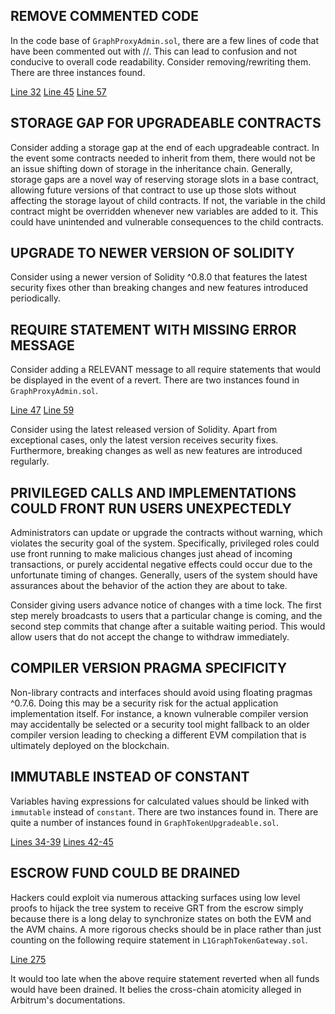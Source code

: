 ## REMOVE COMMENTED CODE
In the code base of `GraphProxyAdmin.sol`, there are a few lines of code that have been commented out with //. This can lead to confusion and not conducive to overall code readability. Consider removing/rewriting them. There are three instances found.

[Line 32](https://github.com/code-423n4/2022-10-thegraph/blob/main/contracts/upgrades/GraphProxyAdmin.sol#L32)
[Line 45](https://github.com/code-423n4/2022-10-thegraph/blob/main/contracts/upgrades/GraphProxyAdmin.sol#L45)
[Line 57](https://github.com/code-423n4/2022-10-thegraph/blob/main/contracts/upgrades/GraphProxyAdmin.sol#L57)

## STORAGE GAP FOR UPGRADEABLE CONTRACTS
Consider adding a storage gap at the end of each upgradeable contract. In the event some contracts needed to inherit from them, there would not be an issue shifting down of storage in the inheritance chain. Generally, storage gaps are a novel way of reserving storage slots in a base contract, allowing future versions of that contract to use up those slots without affecting the storage layout of child contracts. If not, the variable in the child contract might be overridden whenever new variables are added to it. This could have unintended and vulnerable consequences to the child contracts.

## UPGRADE TO NEWER VERSION OF SOLIDITY
Consider using a newer version of Solidity ^0.8.0 that features the latest security fixes other than breaking changes and new features introduced periodically.

## REQUIRE STATEMENT WITH MISSING ERROR MESSAGE
Consider adding a RELEVANT message to all require statements that would be displayed in the event of a revert. There are two instances found in `GraphProxyAdmin.sol`.

[Line 47](https://github.com/code-423n4/2022-10-thegraph/blob/main/contracts/upgrades/GraphProxyAdmin.sol#L47)
[Line 59](https://github.com/code-423n4/2022-10-thegraph/blob/main/contracts/upgrades/GraphProxyAdmin.sol#L59)

Consider using the latest released version of Solidity. Apart from exceptional cases, only the latest version receives security fixes. Furthermore, breaking changes as well as new features are introduced regularly.

## PRIVILEGED CALLS AND IMPLEMENTATIONS COULD FRONT RUN USERS UNEXPECTEDLY
Administrators can update or upgrade the contracts without warning, which violates the security goal of the system. Specifically, privileged roles could use front running to make malicious changes just ahead of incoming transactions, or purely accidental negative effects could occur due to the unfortunate timing of changes. Generally, users of the system should have assurances about the behavior of the action they are about to take.

Consider giving users advance notice of changes with a time lock. The first step merely broadcasts to users that a particular change is coming, and the second step commits that change after a suitable waiting period. This would allow users that do not accept the change to withdraw immediately.

## COMPILER VERSION PRAGMA SPECIFICITY
Non-library contracts and interfaces should avoid using floating pragmas ^0.7.6. Doing this may be a security risk for the actual application implementation itself. For instance, a known vulnerable compiler version may accidentally be selected or a security tool might fallback to an older compiler version leading to checking a different EVM compilation that is ultimately deployed on the blockchain.

## IMMUTABLE INSTEAD OF CONSTANT
Variables having expressions for calculated values should be linked with `immutable` instead of `constant`. There are two instances found in. There are quite a number of instances found in `GraphTokenUpgradeable.sol`.

[Lines 34-39](https://github.com/code-423n4/2022-10-thegraph/blob/main/contracts/l2/token/GraphTokenUpgradeable.sol#L34-L39)
[Lines 42-45](https://github.com/code-423n4/2022-10-thegraph/blob/main/contracts/l2/token/GraphTokenUpgradeable.sol#L42-L45)

## ESCROW FUND COULD BE DRAINED
Hackers could exploit via numerous attacking surfaces using low level proofs to hijack the tree system to receive GRT from the escrow simply because there is a long delay to synchronize states on both the EVM and the AVM chains. A more rigorous checks should be in place rather than just counting on the following require statement in `L1GraphTokenGateway.sol`.

[Line 275](https://github.com/code-423n4/2022-10-thegraph/blob/main/contracts/gateway/L1GraphTokenGateway.sol#L275)

It would too late when the above require statement reverted when all funds would have been drained. It belies the cross-chain atomicity alleged in Arbitrum's documentations.
